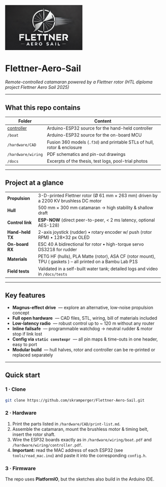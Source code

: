 <img src="images/logo.jpg" alt="Flettner Aero Sail Logo" width="250">

# Flettner-Aero-Sail  
*Remote-controlled catamaran powered by a Flettner rotor (HTL diploma project Flettner Aero Sail 2025)*

---

## What this repo contains
| Folder | Content |
|--------|---------|
| [controller](/controller) | Arduino-ESP32 source for the hand-held controller |
| `/boat`       | Arduino-ESP32 source for the on-board MCU |
| `/hardware/CAD`        | Fusion 360 models (`.f3d`) and printable STLs of hull, rotor & enclosure |
| `/hardware/wiring`     | PDF schematics and pin-out drawings |
| `/docs`                | Excerpts of the thesis, test logs, pool-trial photos |

---

## Project at a glance
|  |  |
|--|--|
| **Propulsion** | 3-D-printed Flettner rotor (Ø 61 mm × 263 mm) driven by a 2200 KV brushless DC motor |
| **Hull** | 500 mm × 300 mm catamaran → high stability & shallow draft |
| **Control link** | **ESP-NOW** (direct peer-to-peer, < 2 ms latency, optional AES-128) |
| **Hand-held TX** | 2-axis joystick (rudder) • rotary encoder w/ push (rotor RPM) • 128×32 px OLED |
| **On-board RX** | ESC 40 A bidirectional for rotor • high-torque servo DS3218 for rudder |
| **Materials** | PETG HF (hulls), PLA Matte (rotor), ASA CF (rotor mount), TPU ( gaskets ) – all printed on a Bambu Lab P1S |
| **Field tests** | Validated in a self-built water tank; detailed logs and video in `/docs/tests` |

---

## Key features
- **Magnus-effect drive** &nbsp;— explore an alternative, low-noise propulsion concept  
- **Full open hardware** &nbsp;— CAD files, STL, wiring, bill of materials included  
- **Low-latency radio** &nbsp;— robust control up to ~ 120 m without any router  
- **Inline failsafe** &nbsp;— programmable watchdog → neutral rudder & motor stop if link lost  
- **Config via `static constexpr`** &nbsp;— all pin maps & time-outs in one header, easy to port  
- **Modular build** &nbsp;— hull halves, rotor and controller can be re-printed or replaced separately  

---

## Quick start

### 1 · Clone
```bash
git clone https://github.com/skramperger/Flettner-Aero-Sail.git
```

### 2 · Hardware
1. Print the parts listed in `/hardware/CAD/print-list.md`.  
2. Assemble the catamaran, mount the brushless motor & timing belt, insert the rotor shaft.  
3. Wire the ESP32 boards exactly as in `/hardware/wiring/boat.pdf` and `/hardware/wiring/controller.pdf`.  
4. **Important:** read the MAC address of each ESP32 (see `tools/read_mac.ino`) and paste it into the corresponding `config.h`.

### 3 · Firmware
The repo uses **PlatformIO**, but the sketches also build in the Arduino IDE.



